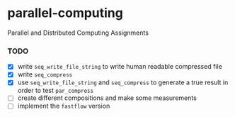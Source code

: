 # parallel-computing
Parallel and Distributed Computing Assignments

### TODO
- [X] write `seq_write_file_string` to write human readable compressed file
- [X] write `seq_compress`
- [X] use `seq_write_file_string` and `seq_compress` to generate a true result in order to test `par_compress`
- [ ] create different compositions and make some measurements
- [ ] implement the `fastflow` version